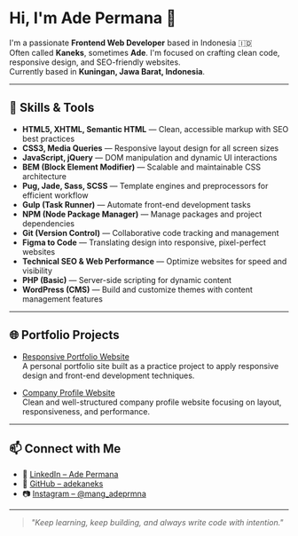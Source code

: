 # Hi, I'm Ade Permana 👋

I'm a passionate **Frontend Web Developer** based in Indonesia 🇮🇩  
Often called **Kaneks**, sometimes **Ade**.
I'm focused on crafting clean code, responsive design, and SEO-friendly websites.  
Currently based in **Kuningan, Jawa Barat, Indonesia**.

---

## 🚀 Skills & Tools

- **HTML5, XHTML, Semantic HTML** — Clean, accessible markup with SEO best practices
- **CSS3, Media Queries** — Responsive layout design for all screen sizes
- **JavaScript, jQuery** — DOM manipulation and dynamic UI interactions
- **BEM (Block Element Modifier)** — Scalable and maintainable CSS architecture
- **Pug, Jade, Sass, SCSS** — Template engines and preprocessors for efficient workflow
- **Gulp (Task Runner)** — Automate front-end development tasks
- **NPM (Node Package Manager)** — Manage packages and project dependencies
- **Git (Version Control)** — Collaborative code tracking and management
- **Figma to Code** — Translating design into responsive, pixel-perfect websites
- **Technical SEO & Web Performance** — Optimize websites for speed and visibility
- **PHP (Basic)** — Server-side scripting for dynamic content
- **WordPress (CMS)** — Build and customize themes with content management features

---

## 🌐 Portfolio Projects

- [Responsive Portfolio Website](https://github.com/adekaneks/Ade-Permana)  
  A personal portfolio site built as a practice project to apply responsive design and front-end development techniques.

- [Company Profile Website](https://github.com/adekaneks/daastech)  
  Clean and well-structured company profile website focusing on layout, responsiveness, and performance.

---

## 📫 Connect with Me

- 🔗 [LinkedIn – Ade Permana](https://www.linkedin.com/in/ade-permana20/)
- 🐙 [GitHub – adekaneks](https://github.com/adekaneks)
- 📷 [Instagram – @mang_adeprmna](https://www.instagram.com/mang_adeprmna/)

---

> _"Keep learning, keep building, and always write code with intention."_  
